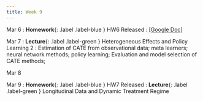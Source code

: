 ```yaml
---
title: Week 9
---
```


Mar 6
: **Homework**{: .label .label-blue } HW6 Released
    : [[Google Doc]](https://docs.google.com/document/d/1LGKTv-tRUtvpRnws8KJstzIGtWxVO0JxELmp_W58OB4/edit?usp=sharing)

Mar 7
: **Lecture**{: .label .label-green } Heterogeneous Effects and Policy Learning 2
: Estimation of CATE from observational data; meta learners; neural network methods; policy learning; Evaluation and model selection of CATE methods; 

Mar 8

Mar 9
: **Homework**{: .label .label-blue } HW7 Released
: **Lecture**{: .label .label-green } Longitudinal Data and Dynamic Treatment Regime
